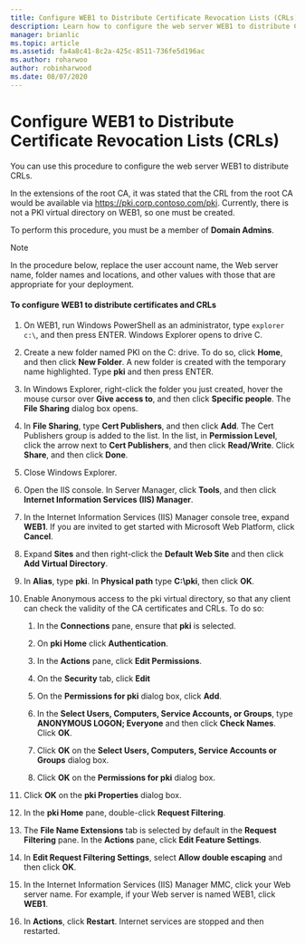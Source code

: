 ```yaml
---
title: Configure WEB1 to Distribute Certificate Revocation Lists (CRLs)
description: Learn how to configure the web server WEB1 to distribute CRLs.
manager: brianlic
ms.topic: article
ms.assetid: fa4a8c41-8c2a-425c-8511-736fe5d196ac
ms.author: roharwoo
author: robinharwood
ms.date: 08/07/2020
---
```

# Configure WEB1 to Distribute Certificate Revocation Lists (CRLs)

>

You can use this procedure to configure the web server WEB1 to distribute CRLs.

In the extensions of the root CA, it was stated that the CRL from the root CA would be available via https://pki.corp.contoso.com/pki. Currently, there is not a PKI virtual directory on WEB1, so one must be created.

To perform this procedure, you must be a member of **Domain Admins**.

> [!NOTE]
> In the procedure below, replace the user account name, the Web server name, folder names and locations, and other values with those that are appropriate for your deployment.

#### To configure WEB1 to distribute certificates and CRLs

1.  On WEB1, run Windows PowerShell as an administrator, type `explorer c:\`, and then press ENTER. Windows Explorer opens to drive C.

2.  Create a new folder named PKI on the C: drive. To do so, click **Home**, and then click **New Folder**. A new folder is created with the temporary name highlighted. Type **pki** and then press ENTER.

3.  In Windows Explorer, right-click the folder you just created, hover the mouse cursor over **Give access to**, and then click **Specific people**. The **File Sharing** dialog box opens.

4.  In **File Sharing**, type **Cert Publishers**, and then click **Add**. The Cert Publishers group is added to the list. In the list, in **Permission Level**, click the arrow next to **Cert Publishers**, and then click **Read/Write**. Click **Share**, and then click **Done**.

5.  Close Windows Explorer.

6.  Open the IIS console. In Server Manager, click **Tools**, and then click **Internet Information Services (IIS) Manager**.

7.  In the Internet Information Services (IIS) Manager console tree, expand **WEB1**. If you are invited to get started with Microsoft Web Platform, click **Cancel**.

8.  Expand **Sites** and then right-click the **Default Web Site** and then click **Add Virtual Directory**.

9. In **Alias**, type **pki**. In **Physical path** type **C:\pki**, then click **OK**.

10. Enable Anonymous access to the pki virtual directory, so that any client can check the validity of the CA certificates and CRLs. To do so:

    1.  In the **Connections** pane, ensure that **pki** is selected.

    2.  On **pki Home** click **Authentication**.

    3.  In the **Actions** pane, click **Edit Permissions**.

    4.  On the **Security** tab, click **Edit**

    5.  On the **Permissions for pki** dialog box, click **Add**.

    6.  In the **Select Users, Computers, Service Accounts, or Groups**, type **ANONYMOUS LOGON; Everyone** and then click **Check Names**. Click **OK**.

    7.  Click **OK** on the **Select Users, Computers, Service Accounts or Groups** dialog box.

    8.  Click **OK** on the **Permissions for pki** dialog box.

11. Click **OK** on the **pki Properties** dialog box.

12. In the **pki Home** pane, double-click **Request Filtering**.

13. The **File Name Extensions** tab is selected by default in the **Request Filtering** pane. In the **Actions** pane, click **Edit Feature Settings**.

14. In **Edit Request Filtering Settings**, select **Allow double escaping** and then click **OK**.

15. In the Internet Information Services (IIS) Manager MMC, click your Web server name. For example, if your Web server is named WEB1, click **WEB1**.

16. In **Actions**, click **Restart**. Internet services are stopped and then restarted.


